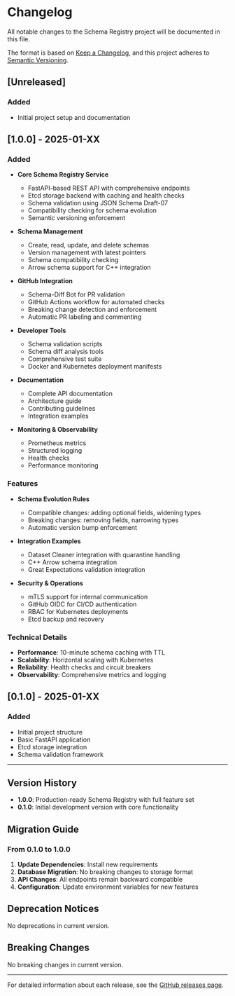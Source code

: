 # Changelog

All notable changes to the Schema Registry project will be documented in this file.

The format is based on [Keep a Changelog](https://keepachangelog.com/en/1.0.0/),
and this project adheres to [Semantic Versioning](https://semver.org/spec/v2.0.0.html).

## [Unreleased]

### Added

- Initial project setup and documentation

## [1.0.0] - 2025-01-XX

### Added

- **Core Schema Registry Service**

  - FastAPI-based REST API with comprehensive endpoints
  - Etcd storage backend with caching and health checks
  - Schema validation using JSON Schema Draft-07
  - Compatibility checking for schema evolution
  - Semantic versioning enforcement

- **Schema Management**

  - Create, read, update, and delete schemas
  - Version management with latest pointers
  - Schema compatibility checking
  - Arrow schema support for C++ integration

- **GitHub Integration**

  - Schema-Diff Bot for PR validation
  - GitHub Actions workflow for automated checks
  - Breaking change detection and enforcement
  - Automatic PR labeling and commenting

- **Developer Tools**

  - Schema validation scripts
  - Schema diff analysis tools
  - Comprehensive test suite
  - Docker and Kubernetes deployment manifests

- **Documentation**

  - Complete API documentation
  - Architecture guide
  - Contributing guidelines
  - Integration examples

- **Monitoring & Observability**
  - Prometheus metrics
  - Structured logging
  - Health checks
  - Performance monitoring

### Features

- **Schema Evolution Rules**

  - Compatible changes: adding optional fields, widening types
  - Breaking changes: removing fields, narrowing types
  - Automatic version bump enforcement

- **Integration Examples**

  - Dataset Cleaner integration with quarantine handling
  - C++ Arrow schema integration
  - Great Expectations validation integration

- **Security & Operations**
  - mTLS support for internal communication
  - GitHub OIDC for CI/CD authentication
  - RBAC for Kubernetes deployments
  - Etcd backup and recovery

### Technical Details

- **Performance**: 10-minute schema caching with TTL
- **Scalability**: Horizontal scaling with Kubernetes
- **Reliability**: Health checks and circuit breakers
- **Observability**: Comprehensive metrics and logging

## [0.1.0] - 2025-01-XX

### Added

- Initial project structure
- Basic FastAPI application
- Etcd storage integration
- Schema validation framework

---

## Version History

- **1.0.0**: Production-ready Schema Registry with full feature set
- **0.1.0**: Initial development version with core functionality

## Migration Guide

### From 0.1.0 to 1.0.0

1. **Update Dependencies**: Install new requirements
2. **Database Migration**: No breaking changes to storage format
3. **API Changes**: All endpoints remain backward compatible
4. **Configuration**: Update environment variables for new features

## Deprecation Notices

No deprecations in current version.

## Breaking Changes

No breaking changes in current version.

---

For detailed information about each release, see the [GitHub releases page](https://github.com/rmaluski/Schema-Registry/releases).
